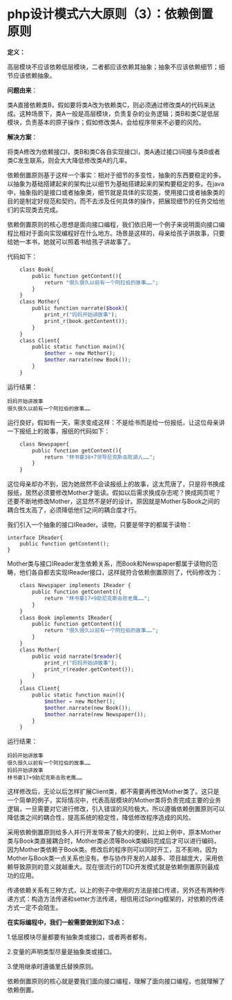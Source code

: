 # php设计模式六大原则（3）：依赖倒置原则 

  
**定义：**

高层模块不应该依赖低层模块，二者都应该依赖其抽象；抽象不应该依赖细节；细节应该依赖抽象。

**问题由来**：

类A直接依赖类B，假如要将类A改为依赖类C，则必须通过修改类A的代码来达成。这种场景下，类A一般是高层模块，负责复杂的业务逻辑；类B和类C是低层模块，负责基本的原子操作；假如修改类A，会给程序带来不必要的风险。

**解决方案**：

将类A修改为依赖接口I，类B和类C各自实现接口I，类A通过接口I间接与类B或者类C发生联系，则会大大降低修改类A的几率。

依赖倒置原则基于这样一个事实：相对于细节的多变性，抽象的东西要稳定的多。以抽象为基础搭建起来的架构比以细节为基础搭建起来的架构要稳定的多。在java中，抽象指的是接口或者抽象类，细节就是具体的实现类，使用接口或者抽象类的目的是制定好规范和契约，而不去涉及任何具体的操作，把展现细节的任务交给他们的实现类去完成。

依赖倒置原则的核心思想是面向接口编程，我们依旧用一个例子来说明面向接口编程比相对于面向实现编程好在什么地方。场景是这样的，母亲给孩子讲故事，只要给她一本书，她就可以照着书给孩子讲故事了。

代码如下：

```php
    class Book{
        public function getContent(){
            return "很久很久以前有一个阿拉伯的故事……";
        }
    }
    class Mother{
        public function narrate($book){
            print_r("妈妈开始讲故事");
            print_r(book.getContent());
        }
    }
    class Client{
        public static function main(){
            $mother = new Mother();
            $mother.narrate(new Book());
        }
    }
```
运行结果：

    妈妈开始讲故事
    很久很久以前有一个阿拉伯的故事……

运行良好，假如有一天，需求变成这样：不是给书而是给一份报纸，让这位母亲讲一下报纸上的故事，报纸的代码如下：

```php
    class Newspaper{
        public function getContent(){
            return "林书豪38+7领导尼克斯击败湖人……";
        }
    }
```

这位母亲却办不到，因为她居然不会读报纸上的故事，这太荒唐了，只是将书换成报纸，居然必须要修改Mother才能读。假如以后需求换成杂志呢？换成网页呢？还要不断地修改Mother，这显然不是好的设计。原因就是Mother与Book之间的耦合性太高了，必须降低他们之间的耦合度才行。

我们引入一个抽象的接口IReader。读物，只要是带字的都属于读物：

    interface IReader{
        public function getContent();
    }

Mother类与接口IReader发生依赖关系，而Book和Newspaper都属于读物的范畴，他们各自都去实现IReader接口，这样就符合依赖倒置原则了，代码修改为：

```php
    class Newspaper implements IReader {
        public function getContent(){
            return "林书豪17+9助尼克斯击败老鹰……";
        }
    }
    class Book implements IReader{
        public function getContent(){
            return "很久很久以前有一个阿拉伯的故事……";
        }
    }
    class Mother{
        public void narrate($reader){
            print_r("妈妈开始讲故事");
            print_r(reader.getContent());
        }
    }
    class Client{
        public static function main(){
            $mother = new Mother();
            $mother.narrate(new Book());
            $mother.narrate(new Newspaper());
        }
    }
```
运行结果：

    妈妈开始讲故事
    很久很久以前有一个阿拉伯的故事……
    妈妈开始讲故事
    林书豪17+9助尼克斯击败老鹰……

这样修改后，无论以后怎样扩展Client类，都不需要再修改Mother类了。这只是一个简单的例子，实际情况中，代表高层模块的Mother类将负责完成主要的业务逻辑，一旦需要对它进行修改，引入错误的风险极大。所以遵循依赖倒置原则可以降低类之间的耦合性，提高系统的稳定性，降低修改程序造成的风险。

采用依赖倒置原则给多人并行开发带来了极大的便利，比如上例中，原本Mother类与Book类直接耦合时，Mother类必须等Book类编码完成后才可以进行编码，因为Mother类依赖于Book类。修改后的程序则可以同时开工，互不影响，因为Mother与Book类一点关系也没有。参与协作开发的人越多、项目越庞大，采用依赖导致原则的意义就越重大。现在很流行的TDD开发模式就是依赖倒置原则最成功的应用。

传递依赖关系有三种方式，以上的例子中使用的方法是接口传递，另外还有两种传递方式：构造方法传递和setter方法传递，相信用过Spring框架的，对依赖的传递方式一定不会陌生。

**在实际编程中，我们一般需要做到如下3点：**

1.低层模块尽量都要有抽象类或接口，或者两者都有。

2.变量的声明类型尽量是抽象类或接口。

3.使用继承时遵循里氏替换原则。

依赖倒置原则的核心就是要我们面向接口编程，理解了面向接口编程，也就理解了依赖倒置。

